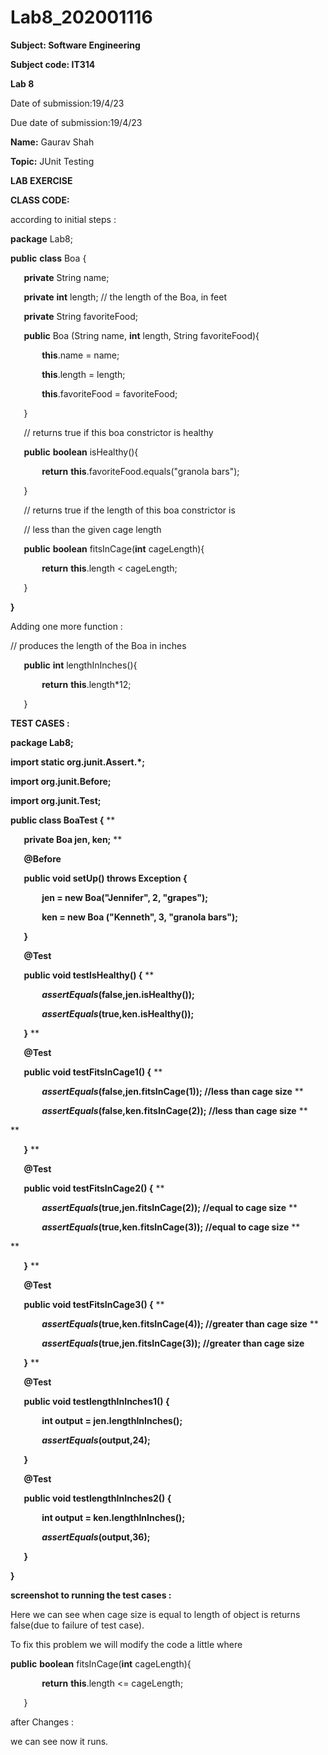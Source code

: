# Lab8_202001116







<a name="gjdgxs"></a>**Subject: Software Engineering**

**Subject code: IT314**

**Lab 8**

Date of submission:19/4/23

Due date of submission:19/4/23

**Name:** Gaurav Shah

**Topic:** JUnit Testing



**LAB EXERCISE**

**CLASS CODE:** 

according to initial steps : 

**package** Lab8;

**public** **class** Boa {



`	`**private** String name;

`	`**private** **int** length; // the length of the Boa, in feet

`	`**private** String favoriteFood;



`	`**public** Boa (String name, **int** length, String favoriteFood){

`		`**this**.name = name;

`		`**this**.length = length;

`		`**this**.favoriteFood = favoriteFood;

`	`}

`	`// returns true if this boa constrictor is healthy

`	`**public** **boolean** isHealthy(){

`		`**return** **this**.favoriteFood.equals("granola bars");

`	`}

`	`// returns true if the length of this boa constrictor is

`	`// less than the given cage length

`	`**public** **boolean** fitsInCage(**int** cageLength){

`		`**return** **this**.length < cageLength;

`	`}

**}**



Adding one more function : 

// produces the length of the Boa in inches

`	`**public** **int** lengthInInches(){

`		`**return** **this**.length\*12;

`	`}




**TEST CASES :** 

**package Lab8;**

**import static org.junit.Assert.\*;**

**import org.junit.Before;**

**import org.junit.Test;**

**public class BoaTest {**
**


`	`**private Boa jen, ken;**
**


`	`**@Before**

`	`**public void setUp() throws Exception {**

`		`**jen = new Boa("Jennifer", 2, "grapes");**

`		`**ken = new Boa ("Kenneth", 3, "granola bars");**

`	`**}**

`	`**@Test**

`	`**public void testIsHealthy() {**
**


`		`***assertEquals*(false,jen.isHealthy());**

`		`***assertEquals*(true,ken.isHealthy());**

`	`**}**
**


`	`**@Test**

`	`**public void testFitsInCage1() {**
**


`		`***assertEquals*(false,jen.fitsInCage(1)); //less than cage size**
**


`		`***assertEquals*(false,ken.fitsInCage(2)); //less than cage size**
**

**


`	`**}**
**


`	`**@Test**

`	`**public void testFitsInCage2() {**
**


`		`***assertEquals*(true,jen.fitsInCage(2)); //equal to cage size**
**


`		`***assertEquals*(true,ken.fitsInCage(3)); //equal to cage size**
**

**


`	`**}**
**


`	`**@Test**

`	`**public void testFitsInCage3() {**
**


`		`***assertEquals*(true,ken.fitsInCage(4)); //greater than cage size**
**


`		`***assertEquals*(true,jen.fitsInCage(3)); //greater than cage size**

`	`**}**
**


`	`**@Test**

`	`**public void testlengthInInches1() {**

`		`**int output = jen.lengthInInches();**

`		`***assertEquals*(output,24);**

`	`**}**

`	`**@Test**

`	`**public void testlengthInInches2() {**

`		`**int output = ken.lengthInInches();**

`		`***assertEquals*(output,36);**

`	`**}**

**}**

**screenshot to running the test cases :** 


Here we can see when cage size is equal to length of object is returns false(due to failure of test case).

To fix this problem we will modify the code a little where  

**public** **boolean** fitsInCage(**int** cageLength){

`		`**return** **this**.length <= cageLength;

`	`}



after Changes : 


we can see now it runs.
